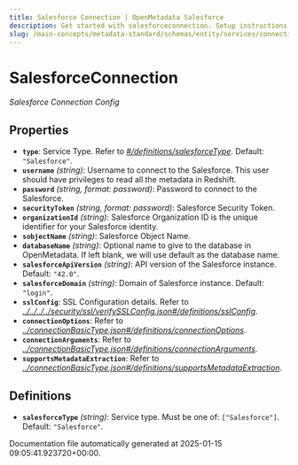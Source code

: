 ```yaml
---
title: Salesforce Connection | OpenMetadata Salesforce
description: Get started with salesforceconnection. Setup instructions, features, and configuration details inside.
slug: /main-concepts/metadata-standard/schemas/entity/services/connections/database/salesforceconnection
---
```


# SalesforceConnection

*Salesforce Connection Config*

## Properties

- **`type`**: Service Type. Refer to *[#/definitions/salesforceType](#definitions/salesforceType)*. Default: `"Salesforce"`.
- **`username`** *(string)*: Username to connect to the Salesforce. This user should have privileges to read all the metadata in Redshift.
- **`password`** *(string, format: password)*: Password to connect to the Salesforce.
- **`securityToken`** *(string, format: password)*: Salesforce Security Token.
- **`organizationId`** *(string)*: Salesforce Organization ID is the unique identifier for your Salesforce identity.
- **`sobjectName`** *(string)*: Salesforce Object Name.
- **`databaseName`** *(string)*: Optional name to give to the database in OpenMetadata. If left blank, we will use default as the database name.
- **`salesforceApiVersion`** *(string)*: API version of the Salesforce instance. Default: `"42.0"`.
- **`salesforceDomain`** *(string)*: Domain of Salesforce instance. Default: `"login"`.
- **`sslConfig`**: SSL Configuration details. Refer to *[../../../../security/ssl/verifySSLConfig.json#/definitions/sslConfig](#/../../../security/ssl/verifySSLConfig.json#/definitions/sslConfig)*.
- **`connectionOptions`**: Refer to *[../connectionBasicType.json#/definitions/connectionOptions](#/connectionBasicType.json#/definitions/connectionOptions)*.
- **`connectionArguments`**: Refer to *[../connectionBasicType.json#/definitions/connectionArguments](#/connectionBasicType.json#/definitions/connectionArguments)*.
- **`supportsMetadataExtraction`**: Refer to *[../connectionBasicType.json#/definitions/supportsMetadataExtraction](#/connectionBasicType.json#/definitions/supportsMetadataExtraction)*.
## Definitions

- **`salesforceType`** *(string)*: Service type. Must be one of: `["Salesforce"]`. Default: `"Salesforce"`.


Documentation file automatically generated at 2025-01-15 09:05:41.923720+00:00.
